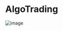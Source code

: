 # AlgoTrading

![image](https://github.com/user-attachments/assets/03b2a35e-01e2-4796-af3e-747d2babc40a)

